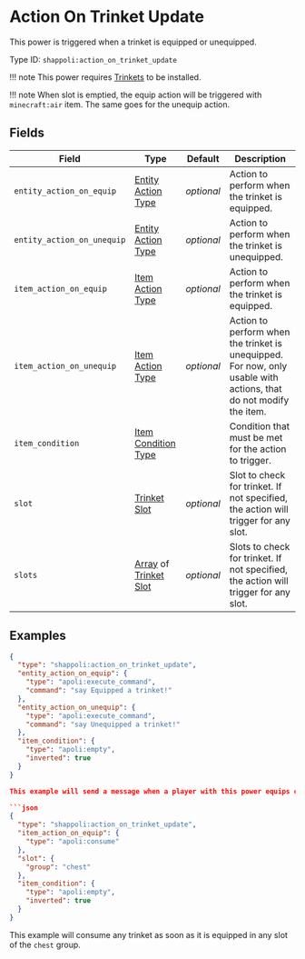 # Action On Trinket Update

This power is triggered when a trinket is equipped or unequipped. 

Type ID: `shappoli:action_on_trinket_update`

!!! note
    This power requires [Trinkets](https://modrinth.com/mod/trinkets/) to be installed.

!!! note
    When slot is emptied, the equip action will be triggered with `minecraft:air` item.
    The same goes for the unequip action.

## Fields

Field | Type | Default | Description
------|------|---------|------------
`entity_action_on_equip` | [Entity Action Type](../action/entity.md) | *optional* | Action to perform when the trinket is equipped.
`entity_action_on_unequip` | [Entity Action Type](../action/entity.md) | *optional* | Action to perform when the trinket is unequipped.
`item_action_on_equip` | [Item Action Type](../action/item.md) | *optional* | Action to perform when the trinket is equipped.
`item_action_on_unequip` | [Item Action Type](../action/item.md) | *optional* | Action to perform when the trinket is unequipped. For now, only usable with actions, that do not modify the item.
`item_condition` | [Item Condition Type](../condition/item.md) | | Condition that must be met for the action to trigger.
`slot` | [Trinket Slot](../data/trinket_slot.md) | *optional* | Slot to check for trinket. If not specified, the action will trigger for any slot.
`slots` | [Array](https://origins.readthedocs.io/en/latest/types/data_types/array/) of [Trinket Slot](../data/trinket_slot.md) | *optional* | Slots to check for trinket. If not specified, the action will trigger for any slot.

## Examples

```json
{
  "type": "shappoli:action_on_trinket_update",
  "entity_action_on_equip": {
    "type": "apoli:execute_command",
    "command": "say Equipped a trinket!"
  },
  "entity_action_on_unequip": {
    "type": "apoli:execute_command",
    "command": "say Unequipped a trinket!"
  },
  "item_condition": {
    "type": "apoli:empty",
    "inverted": true
  }
}

This example will send a message when a player with this power equips or unequips a trinket.

```json
{
  "type": "shappoli:action_on_trinket_update",
  "item_action_on_equip": {
    "type": "apoli:consume"
  },
  "slot": {
    "group": "chest"
  },
  "item_condition": {
    "type": "apoli:empty",
    "inverted": true
  }
}
```

This example will consume any trinket as soon as it is equipped in any slot of the `chest` group.
